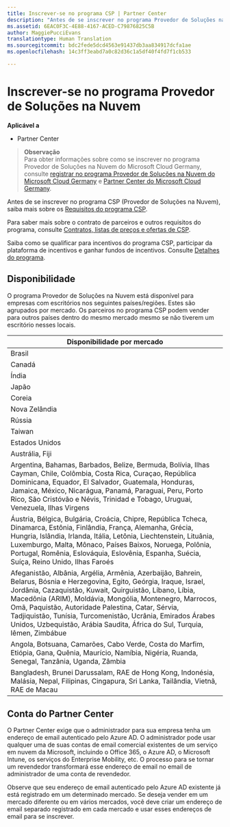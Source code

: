 ```yaml
---
title: Inscrever-se no programa CSP | Partner Center
description: "Antes de se inscrever no programa Provedor de Soluções na Nuvem, saiba mais sobre os Requisitos do programa CSP."
ms.assetid: 6EAC0F3C-4E88-4167-ACED-C79876825C5B
author: MaggiePucciEvans
translationtype: Human Translation
ms.sourcegitcommit: bdc2fede5dcd4563e91437db3aa834917dcfa1ae
ms.openlocfilehash: 14c3ff3eabd7a0c82d36c1a5df40f4fd7f1cb533

---
```


# Inscrever-se no programa Provedor de Soluções na Nuvem

**Aplicável a**

-  Partner Center

>**Observação**<br>
Para obter informações sobre como se inscrever no programa Provedor de Soluções na Nuvem do Microsoft Cloud Germany, consulte [registrar no programa Provedor de Soluções na Nuvem do Microsoft Cloud Germany](enroll-in-csp-for-microsoft-cloud-germany.md) e [Partner Center do Microsoft Cloud Germany](partner-center-for-microsoft-cloud-germany.md).

Antes de se inscrever no programa CSP (Provedor de Soluções na Nuvem), saiba mais sobre os [Requisitos do programa CSP]( http://go.microsoft.com/fwlink/p/?LinkId=617116).

Para saber mais sobre o contrato de parceiros e outros requisitos do programa, consulte [Contratos, listas de preços e ofertas de CSP](csp-documents-and-learning-resources.md).

Saiba como se qualificar para incentivos do programa CSP, participar da plataforma de incentivos e ganhar fundos de incentivos. Consulte [Detalhes do programa](https://go.microsoft.com/fwlink/?linkid=831533).

## <a href="" id="markets"></a>Disponibilidade


O programa Provedor de Soluções na Nuvem está disponível para empresas com escritórios nos seguintes países/regiões. Estes são agrupados por mercado. Os parceiros no programa CSP podem vender para outros países dentro do mesmo mercado mesmo se não tiverem um escritório nesses locais.

| Disponibilidade por mercado                                                                                                                                                                                                                                                                                                                                                                                                                 |
|----------------------------------------------------------------------------------------------------------------------------------------------------------------------------------------------------------------------------------------------------------------------------------------------------------------------------------------------------------------------------------------------------------------------------------------|
| Brasil                                                                                                                                                                                                                                                                                                                                                                                                                                 |
| Canadá                                                                                                                                                                                                                                                                                                                                                                                                                                 |
| Índia                                                                                                                                                                                                                                                                                                                                                                                                                                  |
| Japão                                                                                                                                                                                                                                                                                                                                                                                                                                  |
| Coreia                                                                                                                                                                                                                                                                                                                                                                                                                                  |
| Nova Zelândia                                                                                                                                                                                                                                                                                                                                                                                                                            |
| Rússia                                                                                                                                                                                                                                                                                                                                                                                                                                 |
| Taiwan                                                                                                                                                                                                                                                                                                                                                                                                                                 |
| Estados Unidos                                                                                                                                                                                                                                                                                                                                                                                                                          |
| Austrália, Fiji                                                                                                                                                                                                                                                                                                                                                                                                                        |
| Argentina, Bahamas, Barbados, Belize, Bermuda, Bolívia, Ilhas Cayman, Chile, Colômbia, Costa Rica, Curaçao, República Dominicana, Equador, El Salvador, Guatemala, Honduras, Jamaica, México, Nicarágua, Panamá, Paraguai, Peru, Porto Rico, São Cristóvão e Névis, Trinidad e Tobago, Uruguai, Venezuela, Ilhas Virgens                                                                                                           |
| Áustria, Bélgica, Bulgária, Croácia, Chipre, República Tcheca, Dinamarca, Estônia, Finlândia, França, Alemanha, Grécia, Hungria, Islândia, Irlanda, Itália, Letônia, Liechtenstein, Lituânia, Luxemburgo, Malta, Mônaco, Países Baixos, Noruega, Polônia, Portugal, Romênia, Eslováquia, Eslovênia, Espanha, Suécia, Suíça, Reino Unido, Ilhas Faroés                                                                                          |
| Afeganistão, Albânia, Argélia, Armênia, Azerbaijão, Bahrein, Belarus, Bósnia e Herzegovina, Egito, Geórgia, Iraque, Israel, Jordânia, Cazaquistão, Kuwait, Quirguistão, Líbano, Líbia, Macedônia (ARIM), Moldávia, Mongólia, Montenegro, Marrocos, Omã, Paquistão, Autoridade Palestina, Catar, Sérvia, Tadjiquistão, Tunísia, Turcomenistão, Ucrânia, Emirados Árabes Unidos, Uzbequistão, Arábia Saudita, África do Sul, Turquia, Iêmen, Zimbábue |
| Angola, Botsuana, Camarões, Cabo Verde, Costa do Marfim, Etiópia, Gana, Quênia, Maurício, Namíbia, Nigéria, Ruanda, Senegal, Tanzânia, Uganda, Zâmbia                                                                                                                                                                                                                                                                                  |
| Bangladesh, Brunei Darussalam, RAE de Hong Kong, Indonésia, Malásia, Nepal, Filipinas, Cingapura, Sri Lanka, Tailândia, Vietnã, RAE de Macau                                                                                                                                                                                                                                                                                              |

 

## Conta do Partner Center


O Partner Center exige que o administrador para sua empresa tenha um endereço de email autenticado pelo Azure AD. O administrador pode usar qualquer uma de suas contas de email comercial existentes de um serviço em nuvem da Microsoft, incluindo o Office 365, o Azure AD, o Microsoft Intune, os serviços do Enterprise Mobility, etc. O processo para se tornar um revendedor transformará esse endereço de email no email de administrador de uma conta de revendedor.

Observe que seu endereço de email autenticado pelo Azure AD existente já está registrado em um determinado mercado. Se deseja vender em um mercado diferente ou em vários mercados, você deve criar um endereço de email separado registrado em cada mercado e usar esses endereços de email para se inscrever.

 

 






<!--HONumber=Jan17_HO2-->


